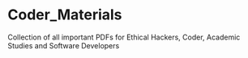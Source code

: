 # Coder_Materials
Collection of all important PDFs for Ethical Hackers, Coder, Academic Studies and Software Developers

